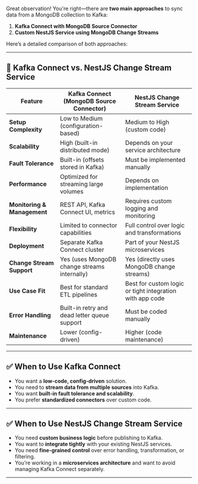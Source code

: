 Great observation! You're right—there are **two main approaches** to sync data from a MongoDB collection to Kafka:

1. **Kafka Connect with MongoDB Source Connector**
2. **Custom NestJS Service using MongoDB Change Streams**

Here’s a detailed comparison of both approaches:

---

## 🔄 Kafka Connect vs. NestJS Change Stream Service

| Feature | **Kafka Connect (MongoDB Source Connector)** | **NestJS Change Stream Service** |
|--------|-----------------------------------------------|----------------------------------|
| **Setup Complexity** | Low to Medium (configuration-based) | Medium to High (custom code) |
| **Scalability** | High (built-in distributed mode) | Depends on your service architecture |
| **Fault Tolerance** | Built-in (offsets stored in Kafka) | Must be implemented manually |
| **Performance** | Optimized for streaming large volumes | Depends on implementation |
| **Monitoring & Management** | REST API, Kafka Connect UI, metrics | Requires custom logging and monitoring |
| **Flexibility** | Limited to connector capabilities | Full control over logic and transformations |
| **Deployment** | Separate Kafka Connect cluster | Part of your NestJS microservices |
| **Change Stream Support** | Yes (uses MongoDB change streams internally) | Yes (directly uses MongoDB change streams) |
| **Use Case Fit** | Best for standard ETL pipelines | Best for custom logic or tight integration with app code |
| **Error Handling** | Built-in retry and dead letter queue support | Must be coded manually |
| **Maintenance** | Lower (config-driven) | Higher (code maintenance) |

---

## ✅ When to Use Kafka Connect

- You want a **low-code, config-driven** solution.
- You need to **stream data from multiple sources** into Kafka.
- You want **built-in fault tolerance and scalability**.
- You prefer **standardized connectors** over custom code.

---

## ✅ When to Use NestJS Change Stream Service

- You need **custom business logic** before publishing to Kafka.
- You want to **integrate tightly** with your existing NestJS services.
- You need **fine-grained control** over error handling, transformation, or filtering.
- You’re working in a **microservices architecture** and want to avoid managing Kafka Connect separately.

---

